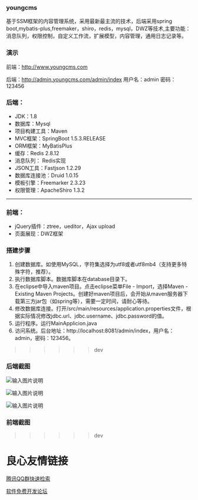 
### youngcms

   基于SSM框架的内容管理系统，采用最新最主流的技术，后端采用spring boot,mybatis-plus,freemaker，shiro，redis，mysql，DWZ等技术,主要功能：消息队列，权限控制，自定义工作流，扩展模型，内容管理，通用日志记录等。



### 演示

   前端：http://www.youngcms.com

   后端：http://admin.youngcms.com/admin/index   用户名：admin 密码：123456



### 后端：



- JDK：1.8
- 数据库：Mysql
- 项目构建工具：Maven
- MVC框架：SpringBoot 1.5.3.RELEASE
- ORM框架：MyBatisPlus
- 缓存：Redis 2.8.12
- 消息队列： Redis实现
- JSON工具：Fastjson 1.2.29
- 数据库连接池：Druid 1.0.15
- 模板引擎：Freemarker 2.3.23
- 权限管理：ApacheShiro 1.3.2

* * *

### 前端：
- jQuery插件：ztree，ueditor，Ajax upload
- 页面展现：DWZ框架



### 搭建步骤

1. 创建数据库。如使用MySQL，字符集选择为utf8或者utf8mb4（支持更多特殊字符，推荐）。
1. 执行数据库脚本。数据库脚本在database目录下。
1. 在eclipse中导入maven项目。点击eclipse菜单File - Import，选择Maven - Existing Maven Projects。创建好maven项目后，会开始从maven服务器下载第三方jar包（如spring等），需要一定时间，请耐心等待。
1. 修改数据库连接。打开/src/main/resources/application.properties文件，根据实际情况修改jdbc.url、jdbc.username、jdbc.password的值。
1. 运行程序。运行MainApplicion.java
1. 访问系统。后台地址：http://localhost:8081/admin/index，用户名：admin，密码：123456。



 >>>>>> dev
### 后端截图

![输入图片说明](https://git.oschina.net/uploads/images/2017/0809/181259_8bd141d7_142850.png "2017-08-09_175709.png")

![输入图片说明](https://git.oschina.net/uploads/images/2017/0809/181308_7af9d3e0_142850.png "2017-08-09_175741.png")

![输入图片说明](https://git.oschina.net/uploads/images/2017/0809/181318_e57d4996_142850.png "2017-08-09_175805.png")



### 前端截图

 >>>>>> dev


 # 良心友情链接

[腾讯QQ群快速检索](http://u.720life.cn/s/8cf73f7c)

[软件免费开发论坛](http://u.720life.cn/s/bbb01dc0)